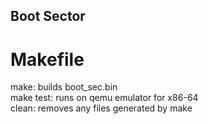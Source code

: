## Boot Sector
# Makefile
make: builds boot\_sec.bin <br/>
make test: runs on qemu emulator for x86-64 <br/>
clean: removes any files generated by make <br/> 
